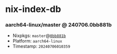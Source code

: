 # nix-index-db
### aarch64-linux/master @ 240706.0bb881b
- Nixpkgs: `master`@[`0bb881b`](https://github.com/NixOS/nixpkgs/commit/0bb881bfc2faf1e73e227ebba56fa9604686fc62)
- Platform: `aarch64-linux`
- Timestamp: `20240706010359`

